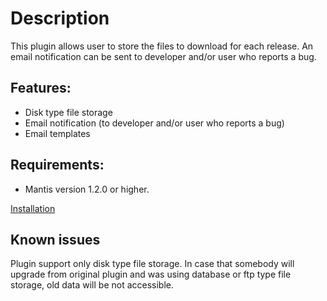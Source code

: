 # Description #

This plugin allows user to store the files to download for each release. An email notification can be sent to developer and/or user who reports a bug.

## Features: ##
  * Disk type file storage
  * Email notification (to developer and/or user who reports a bug)
  * Email templates

## Requirements: ##
  * Mantis version 1.2.0 or higher.

[Installation](Installation.md)

## Known issues ##
Plugin support only disk type file storage. In case that somebody will upgrade from original plugin and was using database or ftp type file storage, old data will be not accessible.